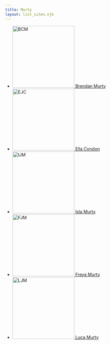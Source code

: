 ```yaml
---
title: Murty
layout: list_sites.njk
---
```


<ul class="sites">
    <li class="first">
        <a href="/brendan">
            <img height="200" width="200" src="/images/brendan/brendan-murty-2021.jpeg" alt="BCM" title="Visit Brendan Murty's website">
            <span>Brendan Murty</span>
        </a>
    </li>
    <li>
        <a href="https://ellacondon.com/">
            <img height="200" width="200" src="/images/ella/ella_condon.jpg" alt="EJC" title="Visit Ella Condon's website">
            <span>Ella Condon</span>
        </a>
    </li>
    <li>
        <a href="/isla">
            <img height="200" width="200" src="/images/isla/isla-murty.jpg" alt="IJM" title="Visit Isla Murty's website">
            <span>Isla Murty</span>
        </a>
    </li>
    <li>
        <a href="/freya">
            <img height="200" width="200" src="/images/freya/freya-murty.jpg" alt="FJM" title="Visit Freya Murty's website">
            <span>Freya Murty</span>
        </a>
    </li>
    <li>
        <a href="/luca">
            <img height="200" width="200" src="/images/luca/luca-murty.jpg" alt="LJM" title="Visit Luca Murty's website">
            <span>Luca Murty</span>
        </a>
    </li>
</ul>
